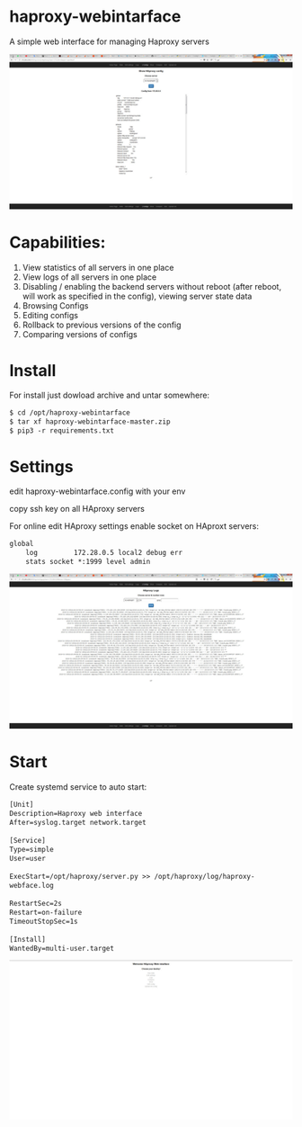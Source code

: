 # haproxy-webintarface
A simple web interface for managing Haproxy servers

![alt text](image/5.jpeg "Edit config page")

# Capabilities:
1. View statistics of all servers in one place
2. View logs of all servers in one place
3. Disabling / enabling the backend servers without reboot (after reboot, will work as specified in the config), viewing server state data
4. Browsing Configs
5. Editing configs
6. Rollback to previous versions of the config
7. Comparing versions of configs

# Install
For install just dowload archive and untar somewhere:
```
$ cd /opt/haproxy-webintarface
$ tar xf haproxy-webintarface-master.zip
$ pip3 -r requirements.txt
```

# Settings
edit haproxy-webintarface.config with your env

copy ssh key on all HAproxy servers

For online edit HAproxy settings enable socket on HAproxt servers:
```
global
    log         172.28.0.5 local2 debug err
    stats socket *:1999 level admin
   ```
![alt text](image/4.jpeg "View logs page")

# Start
Create systemd service to auto start:
```
[Unit]
Description=Haproxy web interface
After=syslog.target network.target 

[Service]
Type=simple
User=user

ExecStart=/opt/haproxy/server.py >> /opt/haproxy/log/haproxy-webface.log 

RestartSec=2s
Restart=on-failure
TimeoutStopSec=1s

[Install]
WantedBy=multi-user.target
```
![alt text](image/1.jpeg "Start page")

